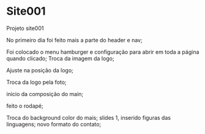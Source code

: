 # Site001
 Projeto site001

No primeiro dia foi feito mais a parte do header e nav;

Foi colocado o menu hamburger e configuração para abrir em toda a página quando clicado;
Troca da imagem da logo;

Ajuste na posição da logo;

Troca da logo pela foto;

inicio da composição do main;

feito o rodapé;

Troca do background color do mais;
slides 1, inserido figuras das linguagens;
novo formato do contato;